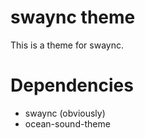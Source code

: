 # swaync theme

This is a theme for swaync.

# Dependencies
- swaync (obviously)
- ocean-sound-theme 
